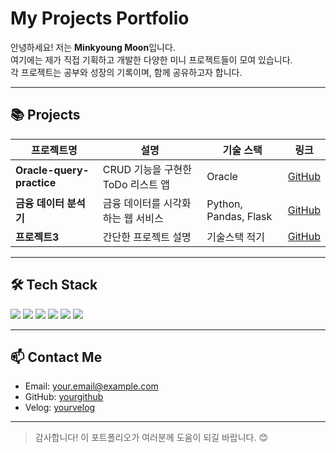 # My Projects Portfolio

안녕하세요! 저는 **Minkyoung Moon**입니다.  
여기에는 제가 직접 기획하고 개발한 다양한 미니 프로젝트들이 모여 있습니다.  
각 프로젝트는 공부와 성장의 기록이며, 함께 공유하고자 합니다.

---

## 📚 Projects

| 프로젝트명        | 설명                                | 기술 스택                          | 링크                                  |
| ----------------- | ---------------------------------- | --------------------------------- | ------------------------------------- |
| **Oracle-query-practice**      | CRUD 기능을 구현한 ToDo 리스트 앱   | Oracle | [GitHub](https://github.com/yourgithub/todo-list)  |
| **금융 데이터 분석기** | 금융 데이터를 시각화하는 웹 서비스   | Python, Pandas, Flask             | [GitHub](https://github.com/yourgithub/finance-analyzer) |
| **프로젝트3**      | 간단한 프로젝트 설명                | 기술스택 적기                     | [GitHub](https://github.com/yourgithub/project3)   |

---

## 🛠 Tech Stack

<p>
  <img src="https://img.shields.io/badge/Java-007396?style=flat&logo=java&logoColor=white" />
  <img src="https://img.shields.io/badge/Spring%20Boot-6DB33F?style=flat&logo=springboot&logoColor=white" />
  <img src="https://img.shields.io/badge/Python-3776AB?style=flat&logo=python&logoColor=white" />
  <img src="https://img.shields.io/badge/Flask-000000?style=flat&logo=flask&logoColor=white" />
  <img src="https://img.shields.io/badge/MySQL-4479A1?style=flat&logo=mysql&logoColor=white" />
  <img src="https://img.shields.io/badge/Thymeleaf-005F0F?style=flat&logo=spring&logoColor=white" />
</p>

---

## 📫 Contact Me

- Email: your.email@example.com  
- GitHub: [yourgithub](https://github.com/yourgithub)  
- Velog: [yourvelog](https://velog.io/@yourvelog)  

---

> 감사합니다! 이 포트폴리오가 여러분께 도움이 되길 바랍니다. 😊
